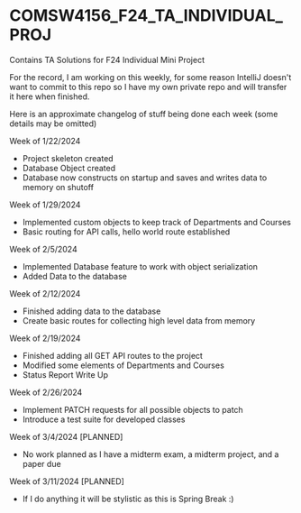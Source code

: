 # COMSW4156_F24_TA_INDIVIDUAL_PROJ
Contains TA Solutions for F24 Individual Mini Project 

For the record, I am working on this weekly, for some reason IntelliJ doesn't want to commit to this repo so I have my own private repo and will transfer it here when finished.

Here is an approximate changelog of stuff being done each week (some details may be omitted)

Week of 1/22/2024
- Project skeleton created
- Database Object created
- Database now constructs on startup and saves and writes data to memory on shutoff

Week of 1/29/2024
- Implemented custom objects to keep track of Departments and Courses
- Basic routing for API calls, hello world route established

Week of 2/5/2024
- Implemented Database feature to work with object serialization
- Added Data to the database

Week of 2/12/2024 
- Finished adding data to the database
- Create basic routes for collecting high level data from memory

Week of 2/19/2024 
- Finished adding all GET API routes to the project
- Modified some elements of Departments and Courses
- Status Report Write Up

Week of 2/26/2024
- Implement PATCH requests for all possible objects to patch
- Introduce a test suite for developed classes

Week of 3/4/2024 [PLANNED]
- No work planned as I have a midterm exam, a midterm project, and a paper due

Week of 3/11/2024 [PLANNED]
- If I do anything it will be stylistic as this is Spring Break :)
